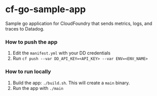 # cf-go-sample-app
Sample go application for CloudFoundry that sends metrics, logs, and traces to Datadog.

### How to push the app

1. Edit the `manifest.yml` with your DD credentials
3. Run `cf push --var DD_API_KEY=<API_KEY> --var ENV=<ENV_NAME>`

### How to run locally 

1. Build the app: `./build.sh`. This will create a `main` binary. 
2. Run the app with `./main`